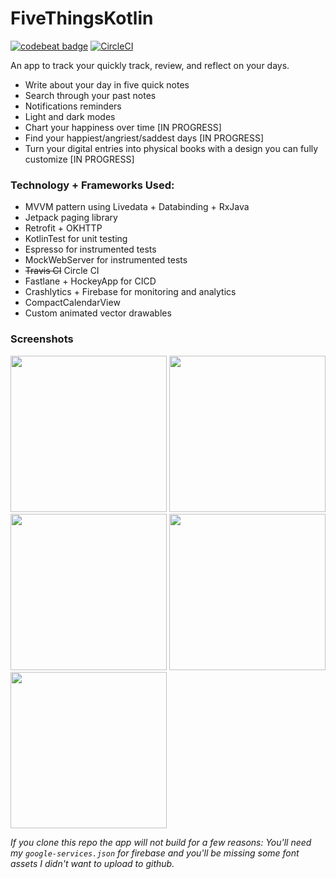 # FiveThingsKotlin
[![codebeat badge](https://codebeat.co/badges/3beb40b4-4805-4753-bb9e-7c5991c2d730)](https://codebeat.co/projects/github-com-alisonthemonster-fivethingskotlin-master) [![CircleCI](https://circleci.com/gh/alisonthemonster/FiveThingsKotlin/tree/master.svg?style=svg)](https://circleci.com/gh/alisonthemonster/FiveThingsKotlin/tree/master)

An app to track your quickly track, review, and reflect on your days.
  - Write about your day in five quick notes
  - Search through your past notes
  - Notifications reminders
  - Light and dark modes
  - Chart your happiness over time [IN PROGRESS]
  - Find your happiest/angriest/saddest days [IN PROGRESS]
  - Turn your digital entries into physical books with a design you can fully customize [IN PROGRESS]

### Technology + Frameworks Used:
- MVVM pattern using Livedata + Databinding + RxJava
- Jetpack paging library
- Retrofit + OKHTTP
- KotlinTest for unit testing
- Espresso for instrumented tests
- MockWebServer for instrumented tests
- ~~Travis CI~~ Circle CI
- Fastlane + HockeyApp for CICD
- Crashlytics + Firebase for monitoring and analytics
- CompactCalendarView
- Custom animated vector drawables


### Screenshots


<img src="https://i.imgur.com/ZveoZNN.png" width="250"> <img src="https://i.imgur.com/p5suUk7.png" width="250"> <img src="https://i.imgur.com/YCPxu9J.png" width="250"> <img src="https://i.imgur.com/ODxc8v4.png" width="250"> <img src="https://i.imgur.com/ul9OHGg.png" width="250">



*If you clone this repo the app will not build for a few reasons: You'll need my `google-services.json` for firebase and you'll be missing some font assets I didn't want to upload to github.*
